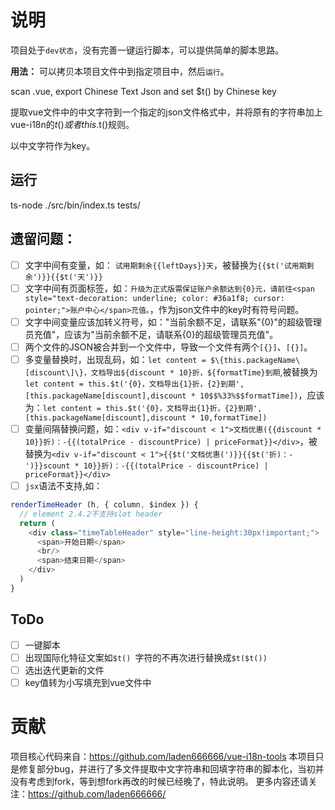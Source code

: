 # 说明
项目处于`dev状态`，没有完善一键运行脚本，可以提供简单的脚本思路。

**用法：** 可以拷贝本项目文件中到指定项目中，然后`运行`。

scan .vue, export Chinese Text Json and set $t() by Chinese key

提取vue文件中的中文字符到一个指定的json文件格式中，并将原有的字符串加上vue-i18n的$t()或者this.$t()规则。

以中文字符作为key。
## 运行
ts-node ./src/bin/index.ts tests/
## 遗留问题：
- [ ] 文字中间有变量，如： `试用期剩余{{leftDays}}天`，被替换为`{{$t('试用期剩余')}}{{$t('天')}}`
- [ ] 文字中间有页面标签，如：`升级为正式版需保证账户余额达到{0}元，请前往<span style="text-decoration: underline; color: #36a1f8; cursor: pointer;">账户中心</span>充值。`，作为json文件中的key时有符号问题。
- [ ] 文字中间变量应该加转义符号，如："当前余额不足，请联系"{0}"的超级管理员充值"，应该为"当前余额不足，请联系{0}的超级管理员充值"。
- [ ] 两个文件的JSON被合并到一个文件中，导致一个文件有两个`[{}]`、`[{}]`。
- [ ] 多变量替换时，出现乱码，如：`let content = $\{this.packageName\[discount\]\}，文档导出${discount * 10}折，${formatTime}到期`,被替换为`let content = this.$t('{0}，文档导出{1}折，{2}到期', [this.packageName[discount],discount * 10$$%33%$$formatTime])`，应该为：`let content = this.$t('{0}，文档导出{1}折，{2}到期', [this.packageName[discount],discount * 10,formatTime])`
- [ ] 变量间隔替换问题，如：`<div v-if="discount < 1">文档优惠({{discount * 10}}折)：-{{(totalPrice - discountPrice) | priceFormat}}</div>`，被替换为`<div v-if="discount < 1">{{$t('文档优惠(')}}{{$t('折)：-')}}scount * 10}}折)：-{{(totalPrice - discountPrice) | priceFormat}}</div>`
- [ ] `jsx`语法不支持,如：
```javascript
renderTimeHeader (h, { column, $index }) {
  // element 2.4.2不支持slot header
  return (
    <div class="timeTableHeader" style="line-height:30px!important;">
      <span>开始日期</span>
      <br/>
      <span>结束日期</span>
    </div>
  )
}
```
## ToDo
- [ ] 一键脚本
- [ ] 出现国际化特征文案如`$t() `字符的不再次进行替换成`$t($t())`
- [ ] 选出迭代更新的文件
- [ ] key值转为小写填充到vue文件中

# 贡献
项目核心代码来自：https://github.com/laden666666/vue-i18n-tools
本项目只是修复部分bug，并进行了多文件提取中文字符串和回填字符串的脚本化，当初并没有考虑到fork，等到想fork再改的时候已经晚了，特此说明。
更多内容还请关注：https://github.com/laden666666/
